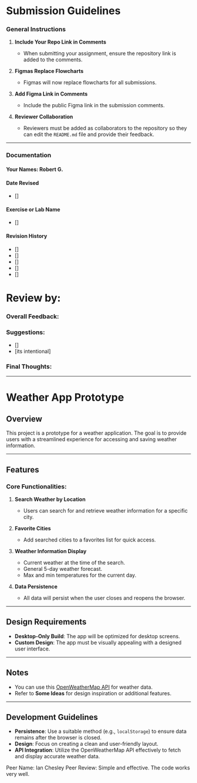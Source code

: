 # Submission Guidelines  

### General Instructions  
1. **Include Your Repo Link in Comments**  
   - When submitting your assignment, ensure the repository link is added to the comments.  

2. **Figmas Replace Flowcharts**  
   - Figmas will now replace flowcharts for all submissions.  

3. **Add Figma Link in Comments**  
   - Include the public Figma link in the submission comments.  

4. **Reviewer Collaboration**  
   - Reviewers must be added as collaborators to the repository so they can edit the `README.md` file and provide their feedback.  

---

### Documentation  

#### Your Names:  Robert G.

#### Date Revised  
- []  

#### Exercise or Lab Name  
- []  

#### Revision History  
- [] 
- [] 
- [] 
- [] 
- [] 

# Review by:

### Overall Feedback:


### Suggestions:
- []
- [its intentional]

### Final Thoughts:


---

# Weather App Prototype

## Overview
This project is a prototype for a weather application. The goal is to provide users with a streamlined experience for accessing and saving weather information.

---

## Features
### Core Functionalities:
1. **Search Weather by Location**  
   - Users can search for and retrieve weather information for a specific city.

2. **Favorite Cities**  
   - Add searched cities to a favorites list for quick access.

3. **Weather Information Display**  
   - Current weather at the time of the search.
   - General 5-day weather forecast.
   - Max and min temperatures for the current day.

4. **Data Persistence**  
   - All data will persist when the user closes and reopens the browser.

---

## Design Requirements
- **Desktop-Only Build**: The app will be optimized for desktop screens.
- **Custom Design**: The app must be visually appealing with a designed user interface.

---

## Notes
- You can use this [OpenWeatherMap API](https://openweathermap.org/) for weather data.
- Refer to **Some Ideas** for design inspiration or additional features.

---

## Development Guidelines
- **Persistence**: Use a suitable method (e.g., `localStorage`) to ensure data remains after the browser is closed.
- **Design**: Focus on creating a clean and user-friendly layout.
- **API Integration**: Utilize the OpenWeatherMap API effectively to fetch and display accurate weather data.




Peer Name: Ian Chesley
Peer Review: Simple and effective. The code works very well.